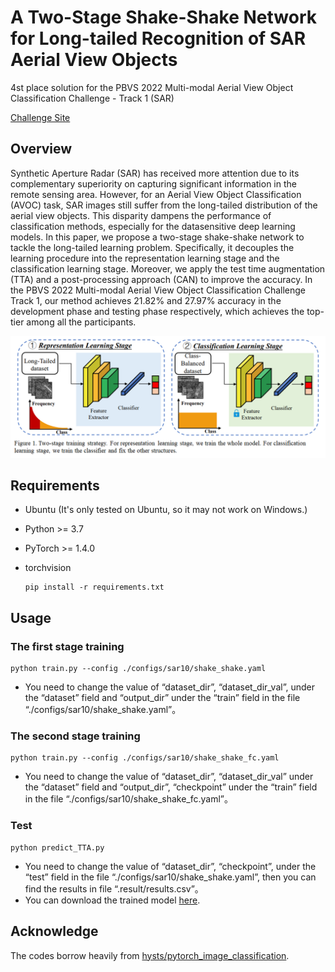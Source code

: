 # A Two-Stage Shake-Shake Network for Long-tailed Recognition of SAR Aerial View Objects
4st place solution for the PBVS 2022 Multi-modal Aerial View Object Classification Challenge - Track 1 (SAR)

[Challenge Site](https://codalab.lisn.upsaclay.fr/competitions/1388)

## Overview
Synthetic Aperture Radar (SAR) has received more attention due to its complementary superiority on capturing significant information in the remote sensing area. However, for an Aerial View Object Classification (AVOC) task, SAR images still suffer from the long-tailed distribution of the aerial view objects. This disparity dampens the performance of classification methods, especially for the datasensitive deep learning models. In this paper, we propose a two-stage shake-shake network to tackle the long-tailed learning problem. Specifically, it decouples the learning procedure into the representation learning stage and the classification learning stage. Moreover, we apply the test time augmentation (TTA) and a post-processing approach (CAN) to improve the accuracy. In the PBVS 2022 Multi-modal Aerial View Object Classification Challenge Track 1, our method achieves 21.82% and 27.97% accuracy in the development phase and testing phase respectively, which achieves the top-tier among all the participants.

![image-20220417170228668](README.assets/image-20220417170228668.png)

## Requirements

- Ubuntu (It's only tested on Ubuntu, so it may not work on Windows.)

- Python >= 3.7

- PyTorch >= 1.4.0

- torchvision

  ```shell
  pip install -r requirements.txt
  ```

## Usage

### The first stage training

```shell
python train.py --config ./configs/sar10/shake_shake.yaml
```

- You need to change the value of  “dataset_dir”, “dataset_dir_val”, under the “dataset” field and “output_dir” under the “train” field in the file “./configs/sar10/shake_shake.yaml”。

### The second stage training

```shell
python train.py --config ./configs/sar10/shake_shake_fc.yaml
```

- You need to change the value of  “dataset_dir”, “dataset_dir_val” under the “dataset” field and “output_dir”, “checkpoint” under the “train” field in the file “./configs/sar10/shake_shake_fc.yaml”。

### Test

```shel
python predict_TTA.py 
```

- You need to change the value of  “dataset_dir”, “checkpoint”, under the “test” field  in the file “./configs/sar10/shake_shake.yaml”, then you can find the results in file “.result/results.csv”。
- You can download the trained model [here](https://drive.google.com/file/d/10eLrUocBHfiBotTtkHWFEmJxR66Fcf6j/view?usp=sharing).

## Acknowledge

The codes borrow heavily from [hysts/pytorch_image_classification](https://github.com/hysts/pytorch_image_classification).








